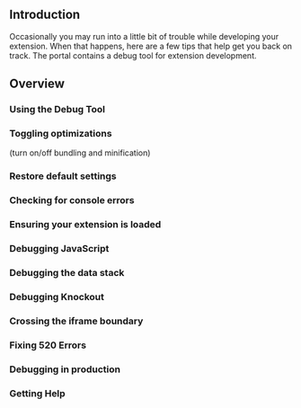 
<a name="portalfxExtensionsHostingServiceOverview"></a>
<!-- link to this document is [pportalfx-extensions-debugging-overview.md]()
-->

## Introduction 

Occasionally you may run into a little bit of trouble while developing your extension. When that happens, here are a few tips that help get you back on track.
The portal contains a debug tool for extension development. 

## Overview

### Using the Debug Tool
### Toggling optimizations 
(turn on/off bundling and minification)
### Restore default settings
### Checking for console errors
### Ensuring your extension is loaded
### Debugging JavaScript
### Debugging the data stack
### Debugging Knockout
### Crossing the iframe boundary
### Fixing 520 Errors
### Debugging in production
### Getting Help
